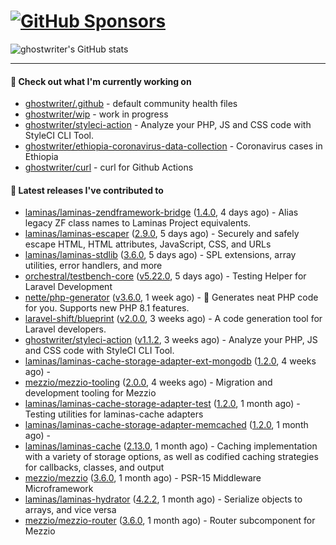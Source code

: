 # [![GitHub Sponsors](https://img.shields.io/github/sponsors/ghostwriter?label=Sponsors&style=flat-square&logo=GitHub%20Sponsors)](https://github.com/sponsors/ghostwriter)

![ghostwriter's GitHub stats](https://github-readme-stats.vercel.app/api?username=ghostwriter&show_icons=true&count_private=true&hide_title=true&hide_rank=true&icon_color=333)

---

#### 🌱 Check out what I'm currently working on

- [ghostwriter/.github](https://github.com/ghostwriter/.github) - default community health files
- [ghostwriter/wip](https://github.com/ghostwriter/wip) - work in progress
- [ghostwriter/styleci-action](https://github.com/ghostwriter/styleci-action) - Analyze your PHP, JS and CSS code with StyleCI CLI Tool.
- [ghostwriter/ethiopia-coronavirus-data-collection](https://github.com/ghostwriter/ethiopia-coronavirus-data-collection) - Coronavirus cases in Ethiopia
- [ghostwriter/curl](https://github.com/ghostwriter/curl) - curl for Github Actions

#### 🔭 Latest releases I've contributed to

- [laminas/laminas-zendframework-bridge](https://github.com/laminas/laminas-zendframework-bridge) ([1.4.0](https://github.com/laminas/laminas-zendframework-bridge/releases/tag/1.4.0), 4 days ago) - Alias legacy ZF class names to Laminas Project equivalents.
- [laminas/laminas-escaper](https://github.com/laminas/laminas-escaper) ([2.9.0](https://github.com/laminas/laminas-escaper/releases/tag/2.9.0), 5 days ago) - Securely and safely escape HTML, HTML attributes, JavaScript, CSS, and URLs
- [laminas/laminas-stdlib](https://github.com/laminas/laminas-stdlib) ([3.6.0](https://github.com/laminas/laminas-stdlib/releases/tag/3.6.0), 5 days ago) - SPL extensions, array utilities, error handlers, and more
- [orchestral/testbench-core](https://github.com/orchestral/testbench-core) ([v5.22.0](https://github.com/orchestral/testbench-core/releases/tag/v5.22.0), 5 days ago) - Testing Helper for Laravel Development
- [nette/php-generator](https://github.com/nette/php-generator) ([v3.6.0](https://github.com/nette/php-generator/releases/tag/v3.6.0), 1 week ago) - 🐘 Generates neat PHP code for you. Supports new PHP 8.1 features.
- [laravel-shift/blueprint](https://github.com/laravel-shift/blueprint) ([v2.0.0](https://github.com/laravel-shift/blueprint/releases/tag/v2.0.0), 3 weeks ago) - A code generation tool for Laravel developers.
- [ghostwriter/styleci-action](https://github.com/ghostwriter/styleci-action) ([v1.1.2](https://github.com/ghostwriter/styleci-action/releases/tag/v1.1.2), 3 weeks ago) - Analyze your PHP, JS and CSS code with StyleCI CLI Tool.
- [laminas/laminas-cache-storage-adapter-ext-mongodb](https://github.com/laminas/laminas-cache-storage-adapter-ext-mongodb) ([1.2.0](https://github.com/laminas/laminas-cache-storage-adapter-ext-mongodb/releases/tag/1.2.0), 4 weeks ago) - 
- [mezzio/mezzio-tooling](https://github.com/mezzio/mezzio-tooling) ([2.0.0](https://github.com/mezzio/mezzio-tooling/releases/tag/2.0.0), 4 weeks ago) - Migration and development tooling for Mezzio
- [laminas/laminas-cache-storage-adapter-test](https://github.com/laminas/laminas-cache-storage-adapter-test) ([1.2.0](https://github.com/laminas/laminas-cache-storage-adapter-test/releases/tag/1.2.0), 1 month ago) - Testing utilities for laminas-cache adapters
- [laminas/laminas-cache-storage-adapter-memcached](https://github.com/laminas/laminas-cache-storage-adapter-memcached) ([1.2.0](https://github.com/laminas/laminas-cache-storage-adapter-memcached/releases/tag/1.2.0), 1 month ago) - 
- [laminas/laminas-cache](https://github.com/laminas/laminas-cache) ([2.13.0](https://github.com/laminas/laminas-cache/releases/tag/2.13.0), 1 month ago) - Caching implementation with a variety of storage options, as well as codified caching strategies for callbacks, classes, and output
- [mezzio/mezzio](https://github.com/mezzio/mezzio) ([3.6.0](https://github.com/mezzio/mezzio/releases/tag/3.6.0), 1 month ago) - PSR-15 Middleware Microframework
- [laminas/laminas-hydrator](https://github.com/laminas/laminas-hydrator) ([4.2.2](https://github.com/laminas/laminas-hydrator/releases/tag/4.2.2), 1 month ago) - Serialize objects to arrays, and vice versa
- [mezzio/mezzio-router](https://github.com/mezzio/mezzio-router) ([3.6.0](https://github.com/mezzio/mezzio-router/releases/tag/3.6.0), 1 month ago) - Router subcomponent for Mezzio
